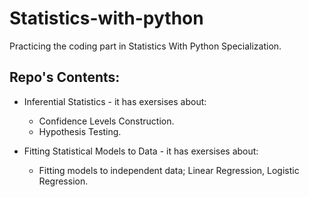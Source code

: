 # Statistics-with-python
Practicing the coding part in Statistics With Python Specialization.

## Repo's Contents:

- Inferential Statistics - it has exersises about:
  - Confidence Levels Construction.
  - Hypothesis Testing.
  
- Fitting Statistical Models to Data - it has exersises about:
  - Fitting models to independent data; Linear Regression, Logistic Regression.
